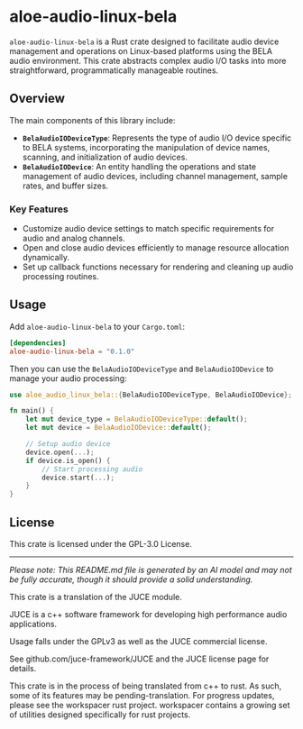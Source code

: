 # aloe-audio-linux-bela

`aloe-audio-linux-bela` is a Rust crate designed to facilitate audio device management and operations on Linux-based platforms using the BELA audio environment. This crate abstracts complex audio I/O tasks into more straightforward, programmatically manageable routines.

## Overview

The main components of this library include:

- **`BelaAudioIODeviceType`**: Represents the type of audio I/O device specific to BELA systems, incorporating the manipulation of device names, scanning, and initialization of audio devices.
- **`BelaAudioIODevice`**: An entity handling the operations and state management of audio devices, including channel management, sample rates, and buffer sizes.

### Key Features

- Customize audio device settings to match specific requirements for audio and analog channels.
- Open and close audio devices efficiently to manage resource allocation dynamically.
- Set up callback functions necessary for rendering and cleaning up audio processing routines.

## Usage

Add `aloe-audio-linux-bela` to your `Cargo.toml`:

```toml
[dependencies]
aloe-audio-linux-bela = "0.1.0"
```

Then you can use the `BelaAudioIODeviceType` and `BelaAudioIODevice` to manage your audio processing:

```rust
use aloe_audio_linux_bela::{BelaAudioIODeviceType, BelaAudioIODevice};

fn main() {
    let mut device_type = BelaAudioIODeviceType::default();
    let mut device = BelaAudioIODevice::default();

    // Setup audio device
    device.open(...);
    if device.is_open() {
        // Start processing audio
        device.start(...);
    }
}
```

## License

This crate is licensed under the GPL-3.0 License.

---

*Please note: This README.md file is generated by an AI model and may not be fully accurate, though it should provide a solid understanding.*

This crate is a translation of the JUCE module.

JUCE is a c++ software framework for developing high performance audio applications.

Usage falls under the GPLv3 as well as the JUCE commercial license.

See github.com/juce-framework/JUCE and the JUCE license page for details.

This crate is in the process of being translated from c++ to rust. As such, some of its features may be pending-translation. For progress updates, please see the workspacer rust project. workspacer contains a growing set of utilities designed specifically for rust projects.
